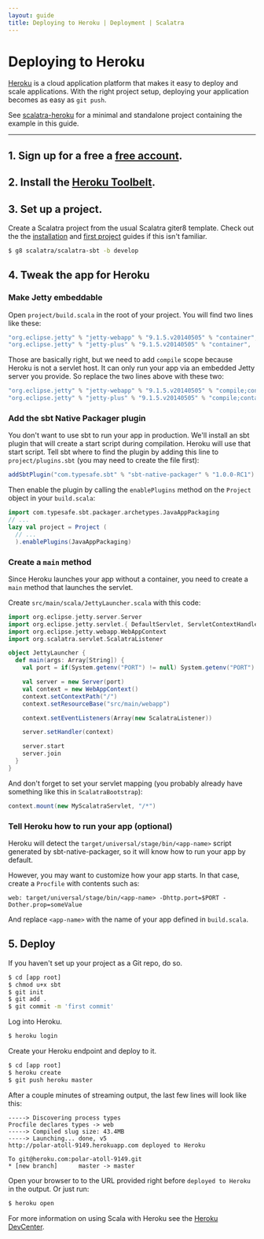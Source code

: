 ```yaml
---
layout: guide
title: Deploying to Heroku | Deployment | Scalatra
---
```


<div class="page-header">
<h1>Deploying to Heroku</h1>
</div>

[Heroku](http://www.heroku.com/) is a cloud application platform that makes it easy to deploy and scale applications. With the right project setup, deploying your application becomes as easy as `git push`.

<div class="alert alert-info">
<span class="badge badge-info"><i class="icon-flag icon-white"></i></span>
See
<a href="{{site.examples}}deployment/scalatra-heroku">scalatra-heroku</a>
for a minimal and standalone project containing the example in this guide.
</div>

----

## 1. Sign up for a free a [free account](https://api.heroku.com/signup).

## 2. Install the [Heroku Toolbelt](https://toolbelt.herokuapp.com/).

## 3. Set up a project.

Create a Scalatra project from the usual Scalatra giter8 template.
Check out the the [installation]({{site.baseurl}}getting-started/installation.html) and [first project]({{site.baseurl}}getting-started/first-project.html) guides if this isn't familiar.

```bash
$ g8 scalatra/scalatra-sbt -b develop
```

## 4. Tweak the app for Heroku

### Make Jetty embeddable

Open `project/build.scala` in the root of your project. You will find two lines like these:

```scala
"org.eclipse.jetty" % "jetty-webapp" % "9.1.5.v20140505" % "container",
"org.eclipse.jetty" % "jetty-plus" % "9.1.5.v20140505" % "container",
```

Those are basically right, but we need to add `compile` scope because Heroku is not a servlet host. It can only run your app via an embedded Jetty server you provide. So replace the two lines above with these two:

```scala
"org.eclipse.jetty" % "jetty-webapp" % "9.1.5.v20140505" % "compile;container",
"org.eclipse.jetty" % "jetty-plus" % "9.1.5.v20140505" % "compile;container",
```

### Add the sbt Native Packager plugin

You don't want to use sbt to run your app in production. We'll install an sbt plugin that will create a start script during compilation. Heroku will use that start script. Tell sbt where to find the plugin by adding this line to `project/plugins.sbt` (you may need to create the file first):

```scala
addSbtPlugin("com.typesafe.sbt" % "sbt-native-packager" % "1.0.0-RC1")
```

Then enable the plugin by calling the `enablePlugins` method on the `Project`
object in your `build.scala`:

```scala
import com.typesafe.sbt.packager.archetypes.JavaAppPackaging
// ...
lazy val project = Project (
  // ...
  ).enablePlugins(JavaAppPackaging)
  ```

  ### Create a `main` method

  Since Heroku launches your app without a container, you need to create a `main` method that launches the servlet.

  Create `src/main/scala/JettyLauncher.scala` with this code:

  ```scala
  import org.eclipse.jetty.server.Server
  import org.eclipse.jetty.servlet.{ DefaultServlet, ServletContextHandler }
  import org.eclipse.jetty.webapp.WebAppContext
  import org.scalatra.servlet.ScalatraListener

  object JettyLauncher {
    def main(args: Array[String]) {
      val port = if(System.getenv("PORT") != null) System.getenv("PORT").toInt else 8080

      val server = new Server(port)
      val context = new WebAppContext()
      context.setContextPath("/")
      context.setResourceBase("src/main/webapp")

      context.setEventListeners(Array(new ScalatraListener))

      server.setHandler(context)

      server.start
      server.join
    }
  }
  ```

  And don't forget to set your servlet mapping (you probably already have something like this in `ScalatraBootstrap`):

  ```scala
  context.mount(new MyScalatraServlet, "/*")
  ```

  ### Tell Heroku how to run your app (optional)

  Heroku will detect the `target/universal/stage/bin/<app-name>` script generated
  by sbt-native-packager, so it will know how to run your app by default.

  However, you may want to customize how your app starts.  In that case, create
  a `Procfile` with contents such as:

  ```
  web: target/universal/stage/bin/<app-name> -Dhttp.port=$PORT -Dother.prop=someValue
  ```

  And replace `<app-name>` with the name of your app defined in `build.scala`.

  ## 5. Deploy

  If you haven't set up your project as a Git repo, do so.

  ```bash
  $ cd [app root]
  $ chmod u+x sbt
  $ git init
  $ git add .
  $ git commit -m 'first commit'
  ```

  Log into Heroku.

  ```bash
  $ heroku login
  ```

  Create your Heroku endpoint and deploy to it.

  ```bash
  $ cd [app root]
  $ heroku create
  $ git push heroku master
  ```

  After a couple minutes of streaming output, the last few lines will look like this:

  ```
  -----> Discovering process types
  Procfile declares types -> web
  -----> Compiled slug size: 43.4MB
  -----> Launching... done, v5
  http://polar-atoll-9149.herokuapp.com deployed to Heroku

  To git@heroku.com:polar-atoll-9149.git
  * [new branch]      master -> master
  ```

  Open your browser to to the URL provided right before `deployed to Heroku` in the output. Or just run:

  ```bash
  $ heroku open
  ```

  For more information on using Scala with Heroku see the [Heroku DevCenter](https://devcenter.heroku.com/articles/scala-support).
  
